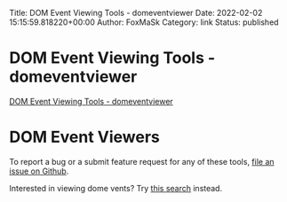 Title: DOM Event Viewing Tools - domeventviewer
Date: 2022-02-02 15:15:59.818220+00:00
Author: FoxMaSk 
Category: link
Status: published



# DOM Event Viewing Tools - domeventviewer

[DOM Event Viewing Tools - domeventviewer](https://domeventviewer.com/)



DOM Event Viewers
=================

To report a bug or a submit feature request for any of these tools,
[file an issue on
Github](https://github.com/garykac/dom-event-viewer/issues/new).

Interested in viewing dome vents? Try [this
search](https://www.google.com/search?q=dome+vent&amp;source=lnms&amp;tbm=isch)
instead.


